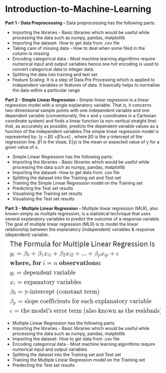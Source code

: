 # Introduction-to-Machine-Learning
**Part 1 - Data Preprocessing -** 
Data preprocessing has the following parts: 
- Importing the libraries - Basic libraries which would be useful while processing the data such as numpy, pandas, matplotlib
- Importing the dataset- How to get data from .csv file
- Taking care of missing data - How to deal when some filed in the column is missing
- Encoding categorical data - Most machine learning algorithms require numerical input and output variables 
hence one hot encoding is used to convert categorical data to integer data.
- Splitting the data into training and test set
- Feature Scaling: It is a step of Data Pre Processing which is applied to independent variables or features of data. 
It basically helps to normalise the data within a particular range

**Part 2 - Simple Linear Regression -**
Simple linear regression is a linear regression model with a single explanatory variable. That is, it concerns two-dimensional sample points with one independent variable and one dependent variable (conventionally, the x and y coordinates in a Cartesian coordinate system) and finds a linear function (a non-vertical straight line) that, as accurately as possible, predicts the dependent variable values as a function of the independent variables.The simple linear regression model is represented by:
(y = β0 +β1x+ε) , where β0 is the y-intercept of the regression line, β1 is the slope, Ε(y) is the mean or expected value of y for a given value of x.
- Simple Linear Regression has the following parts:
- Importing the libraries - Basic libraries which would be useful while processing the data such as numpy, pandas, matplotlib
- Importing the dataset- How to get data from .csv file
- Splitting the dataset into the Training set and Test set
- Training the Simple Linear Regression model on the Training set
- Predicting the Test set results
- Visualising the Training set results
- Visualising the Test set results

**Part 3 - Multiple Linear Regression -**
Multiple linear regression (MLR), also known simply as multiple regression, is a statistical technique that uses several explanatory variables to predict the outcome of a response variable. The goal of multiple linear regression (MLR) is to model the linear relationship between the explanatory (independent) variables & response (dependent) variable.   
![MLR](https://github.com/yogeshiyer13/Introduction-to-Machine-Learning/blob/master/Part%203%20-%20Multiple%20Linear%20Regression/MLR.JPG)

- Multiple Linear Regression has the following parts:
- Importing the libraries - Basic libraries which would be useful while processing the data such as numpy, pandas, matplotlib
- Importing the dataset- How to get data from .csv file
- Encoding categorical data - Most machine learning algorithms require numerical input and output variables 
- Splitting the dataset into the Training set and Test set
- Training the Multiple Linear Regression model on the Training set
- Predecting the Test set results  

